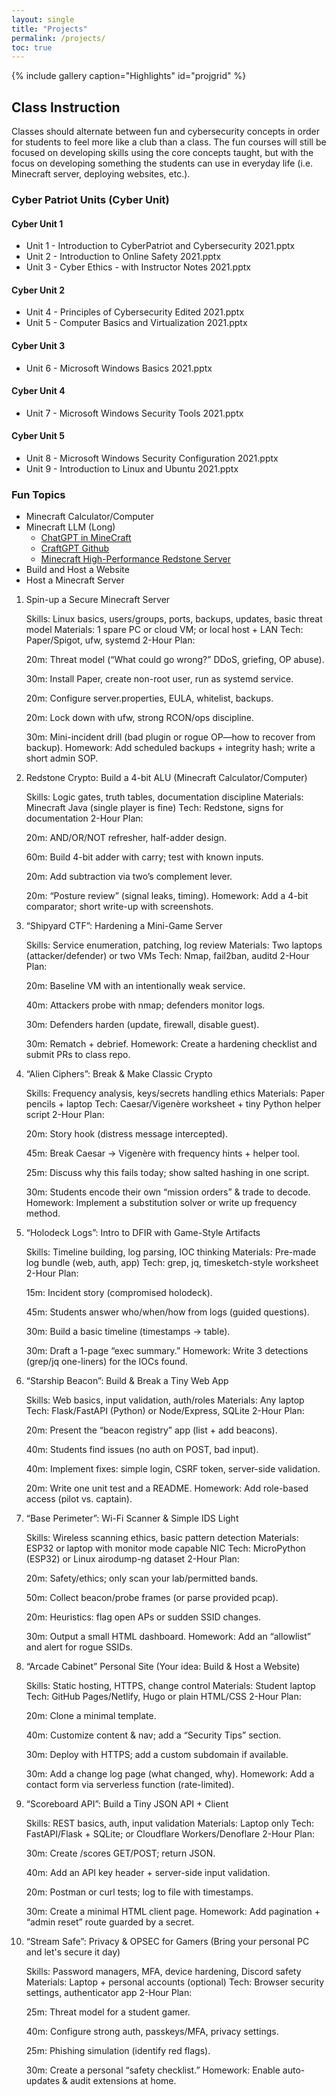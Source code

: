 ```yaml
---
layout: single
title: "Projects"
permalink: /projects/
toc: true
---
```


{% include gallery caption="Highlights" id="projgrid" %}

## Class Instruction

Classes should alternate between fun and cybersecurity concepts in order for students to feel more like a club than a class. The fun courses will still be focused on developing skills using the core concepts taught, but with the focus on developing something the students can use in everyday life (i.e. Minecraft server, deploying websites, etc.).

### Cyber Patriot Units (Cyber Unit)

#### Cyber Unit 1

- Unit 1 - Introduction to CyberPatriot and Cybersecurity 2021.pptx
- Unit 2 - Introduction to Online Safety 2021.pptx
- Unit 3 - Cyber Ethics - with Instructor Notes 2021.pptx

#### Cyber Unit 2

- Unit 4 - Principles of Cybersecurity Edited 2021.pptx
- Unit 5 - Computer Basics and Virtualization 2021.pptx

#### Cyber Unit 3

- Unit 6 - Microsoft Windows Basics 2021.pptx

#### Cyber Unit 4

- Unit 7 - Microsoft Windows Security Tools 2021.pptx

#### Cyber Unit 5

- Unit 8 - Microsoft Windows Security Configuration 2021.pptx
- Unit 9 - Introduction to Linux and Ubuntu 2021.pptx

### Fun Topics

- Minecraft Calculator/Computer
- Minecraft LLM (Long)
  - [ChatGPT in MineCraft](https://www.youtube.com/watch?v=VaeI9YgE1o8)
  - [CraftGPT Github](https://github.com/sammyuri/craftgpt)
  - [Minecraft High-Performance Redstone Server](https://github.com/MCHPR/MCHPRS)
- Build and Host a Website
- Host a Minecraft Server

1) Spin-up a Secure Minecraft Server

    Skills: Linux basics, users/groups, ports, backups, updates, basic threat model
    Materials: 1 spare PC or cloud VM; or local host + LAN
    Tech: Paper/Spigot, ufw, systemd
    2-Hour Plan:

    20m: Threat model (“What could go wrong?” DDoS, griefing, OP abuse).

    30m: Install Paper, create non-root user, run as systemd service.

    20m: Configure server.properties, EULA, whitelist, backups.

    20m: Lock down with ufw, strong RCON/ops discipline.

    30m: Mini-incident drill (bad plugin or rogue OP—how to recover from backup).
    Homework: Add scheduled backups + integrity hash; write a short admin SOP.

2) Redstone Crypto: Build a 4-bit ALU (Minecraft Calculator/Computer)

    Skills: Logic gates, truth tables, documentation discipline
    Materials: Minecraft Java (single player is fine)
    Tech: Redstone, signs for documentation
    2-Hour Plan:

    20m: AND/OR/NOT refresher, half-adder design.

    60m: Build 4-bit adder with carry; test with known inputs.

    20m: Add subtraction via two’s complement lever.

    20m: “Posture review” (signal leaks, timing).
    Homework: Add a 4-bit comparator; short write-up with screenshots.

3) “Shipyard CTF”: Hardening a Mini-Game Server

    Skills: Service enumeration, patching, log review
    Materials: Two laptops (attacker/defender) or two VMs
    Tech: Nmap, fail2ban, auditd
    2-Hour Plan:

    20m: Baseline VM with an intentionally weak service.

    40m: Attackers probe with nmap; defenders monitor logs.

    30m: Defenders harden (update, firewall, disable guest).

    30m: Rematch + debrief.
    Homework: Create a hardening checklist and submit PRs to class repo.

4) “Alien Ciphers”: Break & Make Classic Crypto

    Skills: Frequency analysis, keys/secrets handling ethics
    Materials: Paper pencils + laptop
    Tech: Caesar/Vigenère worksheet + tiny Python helper script
    2-Hour Plan:

    20m: Story hook (distress message intercepted).

    45m: Break Caesar → Vigenère with frequency hints + helper tool.

    25m: Discuss why this fails today; show salted hashing in one script.

    30m: Students encode their own “mission orders” & trade to decode.
    Homework: Implement a substitution solver or write up frequency method.

5) “Holodeck Logs”: Intro to DFIR with Game-Style Artifacts

    Skills: Timeline building, log parsing, IOC thinking
    Materials: Pre-made log bundle (web, auth, app)
    Tech: grep, jq, timesketch-style worksheet
    2-Hour Plan:

    15m: Incident story (compromised holodeck).

    45m: Students answer who/when/how from logs (guided questions).

    30m: Build a basic timeline (timestamps → table).

    30m: Draft a 1-page “exec summary.”
    Homework: Write 3 detections (grep/jq one-liners) for the IOCs found.

6) “Starship Beacon”: Build & Break a Tiny Web App

    Skills: Web basics, input validation, auth/roles
    Materials: Any laptop
    Tech: Flask/FastAPI (Python) or Node/Express, SQLite
    2-Hour Plan:

    20m: Present the “beacon registry” app (list + add beacons).

    40m: Students find issues (no auth on POST, bad input).

    40m: Implement fixes: simple login, CSRF token, server-side validation.

    20m: Write one unit test and a README.
    Homework: Add role-based access (pilot vs. captain).

7) “Base Perimeter”: Wi-Fi Scanner & Simple IDS Light

    Skills: Wireless scanning ethics, basic pattern detection
    Materials: ESP32 or laptop with monitor mode capable NIC
    Tech: MicroPython (ESP32) or Linux airodump-ng dataset
    2-Hour Plan:

    20m: Safety/ethics; only scan your lab/permitted bands.

    50m: Collect beacon/probe frames (or parse provided pcap).

    20m: Heuristics: flag open APs or sudden SSID changes.

    30m: Output a small HTML dashboard.
    Homework: Add an “allowlist” and alert for rogue SSIDs.

8) “Arcade Cabinet” Personal Site (Your idea: Build & Host a Website)

    Skills: Static hosting, HTTPS, change control
    Materials: Student laptop
    Tech: GitHub Pages/Netlify, Hugo or plain HTML/CSS
    2-Hour Plan:

    20m: Clone a minimal template.

    40m: Customize content & nav; add a “Security Tips” section.

    30m: Deploy with HTTPS; add a custom subdomain if available.

    30m: Add a change log page (what changed, why).
    Homework: Add a contact form via serverless function (rate-limited).

9) “Scoreboard API”: Build a Tiny JSON API + Client

    Skills: REST basics, auth, input validation
    Materials: Laptop only
    Tech: FastAPI/Flask + SQLite; or Cloudflare Workers/Denoflare
    2-Hour Plan:

    30m: Create /scores GET/POST; return JSON.

    40m: Add an API key header + server-side input validation.

    20m: Postman or curl tests; log to file with timestamps.

    30m: Create a minimal HTML client page.
    Homework: Add pagination + “admin reset” route guarded by a secret.

10) “Stream Safe”: Privacy & OPSEC for Gamers (Bring your personal PC and let's secure it day)

    Skills: Password managers, MFA, device hardening, Discord safety
    Materials: Laptop + personal accounts (optional)
    Tech: Browser security settings, authenticator app
    2-Hour Plan:

    25m: Threat model for a student gamer.

    40m: Configure strong auth, passkeys/MFA, privacy settings.

    25m: Phishing simulation (identify red flags).

    30m: Create a personal “safety checklist.”
    Homework: Enable auto-updates & audit extensions at home.
